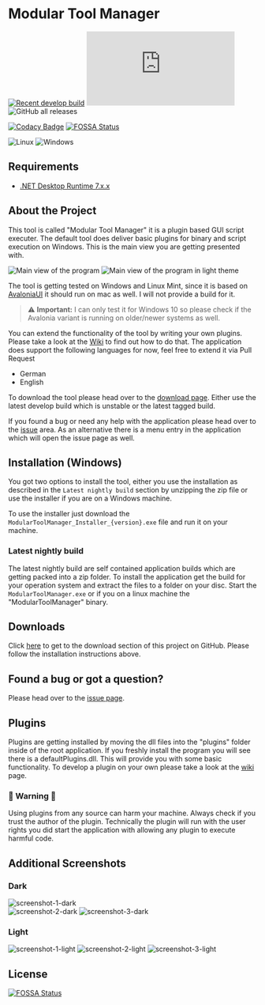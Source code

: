 # Modular Tool Manager

[![Recent develop build](https://github.com/XanatosX/ModularToolManager/actions/workflows/create-latest-develop-build.yml/badge.svg)](https://github.com/XanatosX/ModularToolManager/actions/workflows/create-latest-develop-build.yml)
[![Latest release](https://badgen.net/github/release/Naereen/Strapdown.js)](https://github.com/XanatosX/ModularToolManager/releases)
![GitHub all releases](https://img.shields.io/github/downloads/XanatosX/ModularToolManager/total)


[![Codacy Badge](https://api.codacy.com/project/badge/Grade/a76b14fe59a54a9ab4d3e4f6afed53dc)](https://app.codacy.com/app/simonaberle/ModularToolManager?utm_source=github.com&utm_medium=referral&utm_content=XanatosX/ModularToolManager&utm_campaign=badger)
[![FOSSA Status](https://app.fossa.com/api/projects/git%2Bgithub.com%2FXanatosX%2FModularToolManager.svg?type=shield)](https://app.fossa.com/projects/git%2Bgithub.com%2FXanatosX%2FModularToolManager?ref=badge_shield)

![Linux](https://img.shields.io/badge/Linux-FCC624?style=for-the-badge&logo=linux&logoColor=black)
![Windows](https://img.shields.io/badge/Windows-0078D6?style=for-the-badge&logo=windows&logoColor=white)

## Requirements

* [.NET Desktop Runtime 7.x.x][dotnet7]

## About the Project

This tool is called "Modular Tool Manager" it is a plugin based GUI script executer. The default tool does deliver basic plugins for binary and script execution on Windows. This is the main view you are getting presented with.

![Main view of the program][image-main-view]
![Main view of the program in light theme][image-main-view-light]

The tool is getting tested on Windows and Linux Mint, since it is based on [AvaloniaUI][avaloniaui] it should run on mac as well. I will not provide a build for it.

> :warning: **Important:** I can only test it for Windows 10 so please check if the Avalonia variant is running on older/newer systems as well.

You can extend the functionality of the tool by writing your own plugins. Please take a look at the [Wiki] to find out how to do that.
The application does support the following languages for now, feel free to extend it via Pull Request

* German
* English

To download the tool please head over to the [download page][downloadPage].
Either use the latest develop build which is unstable or the latest tagged build.

If you found a bug or need any help with the application please head over to the [issue][issuePage] area. As an alternative there is a menu entry in the application which will open the issue page as well.

## Installation (Windows)

You got two options to install the tool, either you use the installation as described in the `Latest nightly build` section by unzipping the zip file or use the installer if you are on a Windows machine.

To use the installer just download the `ModularToolManager_Installer_{version}.exe` file and run it on your machine.


### Latest nightly build

The latest nightly build are self contained application builds which are getting packed into a zip folder.
To install the application get the build for your operation system and extract the files to a folder on your disc.
Start the `ModularToolManager.exe` or if you on a linux machine the "ModularToolManager" binary.

## Downloads

Click [here][downloadPage] to get to the download section of this project on GitHub. Please follow the installation instructions above.

## Found a bug or got a question?

Please head over to the  [issue page][issuePage].

## Plugins

Plugins are getting installed by moving the dll files into the "plugins" folder inside of the root application. 
If you freshly install the program you will see there is a defaultPlugins.dll. This will provide you with some basic functionality.
To develop a plugin on your own please take a look at the [wiki] page.

### :no_entry_sign: Warning :no_entry_sign:

Using plugins from any source can harm your machine. Always check if you trust the author of the plugin.
Technically the plugin will run with the user rights you did start the application with allowing any plugin to execute harmful code.

## Additional Screenshots

### Dark

![screenshot-1-dark]  
![screenshot-2-dark]
![screenshot-3-dark]

### Light

![screenshot-1-light]
![screenshot-2-light]
![screenshot-3-light]


## License
[![FOSSA Status](https://app.fossa.com/api/projects/git%2Bgithub.com%2FXanatosX%2FModularToolManager.svg?type=large)](https://app.fossa.com/projects/git%2Bgithub.com%2FXanatosX%2FModularToolManager?ref=badge_large)

[wiki]: https://github.com/XanatosX/ModularToolManager/wiki
[dotnet6]: https://dotnet.microsoft.com/en-us/download/dotnet/6.0
[dotnet7]: https://dotnet.microsoft.com/en-us/download/dotnet/7.0
[avaloniaui]: https://avaloniaui.net/
[image-main-view]: https://imgur.com/oswayay.png
[image-main-view-light]: https://i.imgur.com/lqmlo5U.png
[downloadPage]: https://bitbucket.org/XanatosX/modulartoolmanager/downloads/
[issuePage]: https://bitbucket.org/XanatosX/modulartoolmanager/issues
[screenshot-1-dark]: https://imgur.com/mr3Folx.png
[screenshot-1-light]: https://i.imgur.com/Fxgu18M.png
[screenshot-2-dark]: https://i.imgur.com/LhMGcEx.png
[screenshot-2-light]: https://i.imgur.com/5sukgHg.png
[screenshot-3-dark]: https://i.imgur.com/UPURC5u.png
[screenshot-3-light]: https://i.imgur.com/rye7J9U.png
